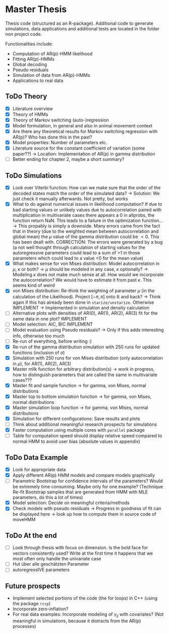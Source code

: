 # Master Thesis
Thesis code (structured as an R-package). Additional code to generate simulations, data applications and additional tests are located in the folder non project code.

Functionalities include:
- Computation of AR(p)-HMM likelihood
- Fitting AR(p)-HMMs
- Global decoding
- Pseudo residuals
- Simulation of data from AR(p)-HMMs
- Applications to real data


## ToDo Theory
- [x] Literature overview
- [x] Theory of HMMs
- [x] Theory of Markov switching (auto-)regression
- [x] Model formulation, in general and also in animal movement context
- [x] Are there any theoretical results for Markov switching regression with AR(p)? Who has done this in the past?
- [x] Model properties: Number of parameters etc.
- [x] Literature source for the constant coefficient of variation (some paper??) $\to$ Location: Implementation of AR(p) in gamma distribution
- [ ] Better ending for chapter 2, maybe a short summary?

## ToDo Simulations
- [x] Look over Viterbi function: How can we make sure that the order of the decoded states match the order of the simulated data? $\to$ Solution: We just check it manually afterwards. Not pretty, but works
- [x] What to do against numerical issues in likelihood computation? If due to bad starting values or unlikely values due to autocorrelation paired with multiplication in multivariate cases there appears a 0 in allprobs, the function return NaN. This leads to a failure in the optimization function... $\to$ This propably is simply a downside. Many errors came from the fact that in theory (due to the weighted mean between autocorrelation and global mean) the $\mu$ value of the gamma distribution could be $<0$. This has been dealt with. CORRECTION: The errors were generated by a bug (a not well thought through calculation of starting values for the autoregressive parameters could lead to a sum of >1 in those parameters which could lead to a value <0 for the mean value)
- [x] What makes sense for von Mises distribution: Model autocorrelation in $\mu$, $\kappa$ or both? $\to$ $\mu$ should be modeled in any case, $\kappa$ optionally? $\to$ Modeling $\kappa$ does not make much sense at all. How would we incorporate the autocorrelation? We would have to estimate it from past $\kappa$. This seems kind of weird
- [x] von Mises distribution: Re-think the weighting of parameter $\mu$ (in the calculation of the Likelihood). Project $[-\pi,\pi]$ onto $\mathbb{R}$ and back? $\to$ Think again if this has already been done in ```starize/unstarize```. Otherwise IMPLEMENT $\to$ Implemented in simulation and density calculation
- [ ] Alternative plots with densities of AR(0), AR(1), AR(2), AR(3) fit for the same data in one plot? IMPLEMENT
- [ ] Model selection: AIC, BIC IMPLEMENT
- [ ] Model evaluation using Pseudo residuals? $\to$ Only if this adds interesting info, otherwise too much
- [ ] Re-run of everything, before writing :)
- [x] Re-run of the gamma distribution simulation with 250 runs for updated functions (inclusion of $\sigma$)
- [x] Simulation with 250 runs for von Mises distribution (only autocorrelation in $\mu$), for AR(1), AR(2), AR(3)
- [x] Master mllk function for arbitrary distribution(s) $\to$ work in progress, how to distinguish parameters that are called the same in multivariate cases???
- [x] Master fit and sample function $\to$ for gamma, von Mises, normal distributions
- [x] Master top to bottom simulation function $\to$ for gamma, von Mises, normal distributions
- [x] Master simulation loop function $\to$ for gamma, von Mises, normal distributions
- [x] Simulation for different configurations: Save results and plots
- [ ] Think about additional meaningful research prospects for simulations
- [x] Faster computation using multiple cores with ```parallel``` package
- [ ] Table for computation speed should display relative speed compared to normal HMM to avoid user bias (absolute values in appendix)

## ToDo Data Example
- [x] Look for appropriate data
- [x] Apply different AR(p) HMM models and compare models graphically
- [ ] Parametric Bootstrap for confidence intervals of the parameters? Would be extremely time consuming. Maybe only for one example? (Technique Re-fit Bootstrap samples that are generated from HMM with MLE parameters, do this a lot of times)
- [x] Model selection: Decide on meaningful criteria/methods
- [x] Check models with pseudo residuals $\to$ Progress in goodness of fit can be displayed here $\to$ look up how to compute them in source code of moveHMM

## ToDo At the end
- [ ] Look through thesis with focus on dimension. Is the bold face for vectors consistently used? Write at the first time it happens that we most often only handle the univariate case
- [ ] Hut über alle geschätzten Parameter
- [ ] autoregressIVE parameters

## Future prospects

- Implement selected portions of the code (the for loops) in C++ (using the package ```rccp```)
- Incorporate zero-inflation?
- For real data examples: Incorporate modeling of $\gamma_{ij}$ with covariates? (Not meaningful in simulations, because it distracts from the AR(p) processes)

